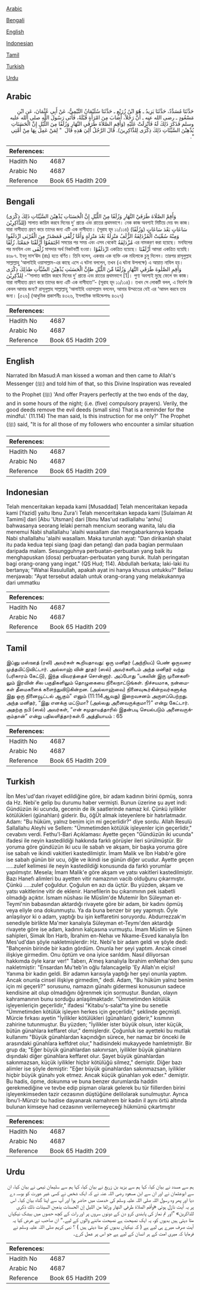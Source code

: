 [Arabic](#arabic)

[Bengali](#bengali)

[English](#english)

[Indonesian](#indonesian)

[Tamil](#tamil)

[Turkish](#turkish)

[Urdu](#urdu)

## Arabic


<div dir="rtl" lang="ar" style={{fontSize:'larger',backgroundColor:'#f8f9fa',padding:20}}>
حَدَّثَنَا مُسَدَّدٌ، حَدَّثَنَا يَزِيدُ ـ هُوَ ابْنُ زُرَيْعٍ ـ حَدَّثَنَا سُلَيْمَانُ التَّيْمِيُّ، عَنْ أَبِي عُثْمَانَ، عَنِ ابْنِ مَسْعُودٍ ـ رضى الله عنه ـ أَنَّ رَجُلاً، أَصَابَ مِنَ امْرَأَةٍ قُبْلَةً، فَأَتَى رَسُولَ اللَّهِ صلى الله عليه وسلم فَذَكَرَ ذَلِكَ لَهُ فَأُنْزِلَتْ عَلَيْهِ ‏(‏وَأَقِمِ الصَّلاَةَ طَرَفَىِ النَّهَارِ وَزُلَفًا مِنَ اللَّيْلِ إِنَّ الْحَسَنَاتِ يُذْهِبْنَ السَّيِّئَاتِ ذَلِكَ ذِكْرَى لِلذَّاكِرِينَ‏)‏‏.‏ قَالَ الرَّجُلُ أَلِيَ هَذِهِ قَالَ ‏ "‏ لِمَنْ عَمِلَ بِهَا مِنْ أُمَّتِي ‏"‏‏.‏
</div>
<div style={{backgroundColor:'#f8f9fa',padding:20, marginBottom: 10}}><table> <thead> <tr> <th>References:</th> <th></th> </tr> </thead> <tbody><tr><td>Hadith No</td><td>4687</td></tr><tr><td>Arabic No</td><td>4687</td></tr><tr><td>Reference</td><td>Book 65 Hadith 209</td></tr></tbody></table></div>

## Bengali


<div dir="ltr" lang="bn" style={{fontSize:'larger',backgroundColor:'#f8f9fa',padding:20}}>
(وَأَقِمْ الصَّلَاةَ طَرَفَيْ النَّهَارِ وَزُلَفًا مِنْ اللَّيْلِ إِنَّ الْحَسَنَاتِ يُذْهِبْنَ السَّيِّئَاتِ ذَلِكَ ذِكْرَى لِلذَّاكِرِيْنَ) সালাত কায়িম করবে দিনের দু’ প্রান্তে এবং রাতের প্রথমভাগে। নেক কাজ অবশ্যই মিটিয়ে দেয় বদ কাজ। যারা নাসীহাত গ্রহণ করে তাদের জন্য এটি এক নাসীহাত। (সূরাহ হূদ ১১/১১৪) (وَزُلَفًا) سَاعَاتٍ بَعْدَ سَاعَاتٍ وَمِنْهُ سُمِّيَتْ الْمُزْدَلِفَةُ الزُّلَفُ مَنْزِلَةٌ بَعْدَ مَنْزِلَةٍ وَأَمَّا زُلْفَى فَمَصْدَرٌ مِنَ الْقُرْبَى ازْدَلَفُوا اجْتَمَعُوْا أَزْلَفْنَا جَمَعْنَا. زُلَفًا সময়ের পর সময় এবং এসব থেকেই مُزْدَلِفَةُ এর নামকরণ করা হয়েছে। মনযিলের পর মনযিল এবং زُلْفَى মাসদার অর্থ নিকটবর্তী হওয়া। ازْدَلَفُوْا একত্রিত হয়েছে। أَزْلَفْنَا আমরা একত্রিত হয়েছি। ৪৬৮৭. ইবনু মাস‘ঊদ (রাঃ) হতে বর্ণিত। তিনি বলেন, একবার এক ব্যক্তি এক মহিলাকে চুমু দিলেন। তারপর রাসূলুল্লাহ সাল্লাল্লাহু ‘আলাইহি ওয়াসাল্লাম-এর কাছে এসে এ ঘটনা বললেন, তখন (এ ঘটনা উপলক্ষে) এ আয়াত নাযিল হয়। وَأَقِمِ الصَّلٰوةَ طَرَفَيِ النَّهَارِ وَزُلَفًا مِّنَ اللَّيْلِ طإِنَّ الْحَسَنٰتِ يُذْهِبْنَ السَّيِّاٰتِ طذٰلِكَ ذِكْرٰى لِلذّٰكِرِيْنَ -‘‘সালাত কায়িম করবে দিনের দু’ প্রান্তে এবং রাতের প্রথমভাগে [1]। পুণ্য অবশ্যই মুছে ফেলে বদ কাজ। যারা নাসীহাত গ্রহণ করে তাদের জন্য এটি এক নাসীহাত’’- (সূরাহ হূদ ১১/১১৪)। তখন সে লোকটি বলল, এ নির্দেশ কি কেবল আমার জন্য? রাসূলুল্লাহ সাল্লাল্লাহু ‘আলাইহি ওয়াসাল্লাম বললেন, আমার উম্মাতের যেই এর ‘আমল করবে তার জন্য। [৫২৬] (আধুনিক প্রকাশনীঃ ৪৩২৬, ইসলামিক ফাউন্ডেশনঃ ৪৩২৭)
</div>
<div style={{backgroundColor:'#f8f9fa',padding:20, marginBottom: 10}}><table> <thead> <tr> <th>References:</th> <th></th> </tr> </thead> <tbody><tr><td>Hadith No</td><td>4687</td></tr><tr><td>Arabic No</td><td>4687</td></tr><tr><td>Reference</td><td>Book 65 Hadith 209</td></tr></tbody></table></div>

## English


<div dir="ltr" lang="en" style={{fontSize:'larger',backgroundColor:'#f8f9fa',padding:20}}>
Narrated Ibn Masud:A man kissed a woman and then came to Allah's Messenger (ﷺ) and told him of that, so this Divine Inspiration was revealed to the Prophet (ﷺ) 'And offer Prayers perfectly at the two ends of the day, and in some hours of the night; (i.e. (five) compulsory prayers). Verily, the good deeds remove the evil deeds (small sins) That is a reminder for the mindful.' (11.114) The man said, Is this instruction for me only?' The Prophet (ﷺ) said, "It is for all those of my followers who encounter a similar situation
</div>
<div style={{backgroundColor:'#f8f9fa',padding:20, marginBottom: 10}}><table> <thead> <tr> <th>References:</th> <th></th> </tr> </thead> <tbody><tr><td>Hadith No</td><td>4687</td></tr><tr><td>Arabic No</td><td>4687</td></tr><tr><td>Reference</td><td>Book 65 Hadith 209</td></tr></tbody></table></div>

## Indonesian


<div dir="ltr" lang="id" style={{fontSize:'larger',backgroundColor:'#f8f9fa',padding:20}}>
Telah menceritakan kepada kami [Musaddad] Telah menceritakan kepada kami [Yazid] yaitu Ibnu Zura'i Telah menceritakan kepada kami [Sulaiman At Tamimi] dari [Abu 'Utsman] dari [Ibnu Mas'ud radliallahu 'anhu] bahwasanya seorang lelaki pernah mencium seorang wanita, lalu dia menemui Nabi shallallahu 'alaihi wasallam dan mengabarkannya kepada Nabi shallallahu 'alaihi wasallam. Maka turunlah ayat: "Dan dirikanlah shalat itu pada kedua tepi siang (pagi dan petang) dan pada bagian permulaan daripada malam. Sesungguhnya perbuatan-perbuatan yang baik itu menghapuskan (dosa) perbuatan-perbuatan yang buruk. Itulah peringatan bagi orang-orang yang ingat." (QS Hud; 114). Abdullah berkata; laki-laki itu bertanya; "Wahai Rasulullah, apakah ayat ini hanya khusus untukku?" Beliau menjawab: "Ayat tersebut adalah untuk orang-orang yang melakukannya dari ummatku
</div>
<div style={{backgroundColor:'#f8f9fa',padding:20, marginBottom: 10}}><table> <thead> <tr> <th>References:</th> <th></th> </tr> </thead> <tbody><tr><td>Hadith No</td><td>4687</td></tr><tr><td>Arabic No</td><td>4687</td></tr><tr><td>Reference</td><td>Book 65 Hadith 209</td></tr></tbody></table></div>

## Tamil


<div dir="ltr" lang="ta" style={{fontSize:'larger',backgroundColor:'#f8f9fa',padding:20}}>
இப்னு மஸ்ஊத் (ரலி) அவர்கள் கூறியதாவது: ஒரு மனிதர் (அந்நியப்) பெண் ஒருவரை முத்தமிட்டுவிட்டார். அல்லாஹ் வின் தூதர் (ஸல்) அவர்களிடம் அந்த மனிதர் வந்து (பரிகாரம் கேட்டு), இந்த விவரத்தைச் சொன்னார். அப்போது “பகலின் இரு முனைகளிலும் இரவின் சில பகுதிகளிலும் தொழுகையை நிலைநாட்டுங்கள். நிச்சயமாக, நன்மைகள் தீமைகளைக் களைந்துவிடுகின்றன. (அல்லாஹ்வை) நினைவுகூர்கின்றவர்களுக்கு இது ஒரு நினைவூட்டல் ஆகும்” எனும் (11:114ஆவது) இறைவசனம் அருளப்பெற்றது. அந்த மனிதர், “இது எனக்கு மட்டுமா? (அல்லது அனைவருக்குமா?)” என்று கேட்டார். அதற்கு நபி (ஸல்) அவர்கள், “என் சமுதாயத்தாரில் இதன்படி செயல்படும் அனைவருக்கும்தான்” என்று பதிலளித்தார்கள்.6 அத்தியாயம் : 65
</div>
<div style={{backgroundColor:'#f8f9fa',padding:20, marginBottom: 10}}><table> <thead> <tr> <th>References:</th> <th></th> </tr> </thead> <tbody><tr><td>Hadith No</td><td>4687</td></tr><tr><td>Arabic No</td><td>4687</td></tr><tr><td>Reference</td><td>Book 65 Hadith 209</td></tr></tbody></table></div>

## Turkish


<div dir="ltr" lang="tr" style={{fontSize:'larger',backgroundColor:'#f8f9fa',padding:20}}>
İbn Mes'ud'dan rivayet edildiğine göre, bir adam kadının birini öpmüş, sonra da Hz. Nebi'e gelip bu durumu haber vermişti. Bunun üzerine şu ayet indi: Gündüzün iki ucunda, gecenin de ilk saatlerinde namaz kıl. Çünkü iyilikler kötülükleri (günahları) giderir. Bu, öğÜt almak isteyenlere bir hatırlatmadır. Adam: "Bu hüküm, yalnız benim için mi geçerlidir?" diye sordu. Allah Resulü Sallallahu Aleyhi ve Sellem: "Ümmetimden kötülük işleyenler için geçerlidir," cevabını verdi. Fethu'l-Bari Açıklaması: Ayette geçen "Gündüzün iki ucunda" ifadesi ile neyin kastedildiği hakkında farklı görüşler ileri sürülmüştür. Bir yoruma göre gündüzün iki ucu ile sabah ve akşam, bir başka yoruma göre ise sabah ve ikindi vakitleri kastedilmiştir. İmam Malik ve İbn Habıb'e göre ise sabah günün bir ucu, öğle ve ikindi ise günün diğer ucudur. Ayette geçen .....zulef kelimesi ile neyin kastedildiği konusunda da farklı yorumlar yapılmıştır. Mesela; İmam Malik'e göre akşam ve yatsı vakitleri kastedilmiştir. Bazı Hanefı alimleri bu ayetten vitir namazının vacib olduğunu çıkarmıştır. Çünkü .....zulef çoğuldur. Çoğulun en azı da üçtür. Bu yüzden, akşam ve yatsı vakitlerine vitir de eklenir. Hanefilerin bu çıkarımının pek isabetli olmadığı açıktır. İsmam nüshası ile Müslim'de Mutemir İbn Süleyman et-Teymi'nin babasından aktardığı rivayete göre bir adam, bir kadını öpmüş veya eliyle ona dokunmuştu. Ya da buna benzer bir şey yapmıştı. Öyle anlaşılıyor ki o adam, yaptığı bu işin keffaretini soruyordu. Abdurrezzak'm senediyle birlikte Ma'mer kanalıyla Süleyman et-Teymı'den aktardığı rivayete göre ise adam, kadının kalçasına vurmuştu. İmam Müslim ve Sünen sahipleri, Simak İbn Harb, İbrahim en-Nehaı ve Nkame-Esved kanalıyla İbn Mes'ud'dan şöyle nakletmişlerdir: Hz. Nebi'e bir adam geldi ve şöyle dedi: "Bahçenin birinde bir kadın gördüm. Onunla her şeyi yaptım. Ancak cinsel ilişkiye girmedim. Onu öptüm ve ona iyice sarıldım. Nasıl diliyorsan hakkımda öyle karar ver!" Taberı, A'meş kanalıyla İbrahim enNehaı'den şunu nakletmiştir: "Ensardan Mu'teb'in oğlu falancagelip 'Ey Allah'ın elçisi! Yanıma bir kadın geldi. Bir adamın karısıyla yaptığı her şeyi onunla yaptım. Ancak onunla cinsel ilişkiye girmedim," dedi. Adam, "Bu hüküm yalnız benim için mi geçerli?" sorusunu, namazın günahı gidermesi konusunun sadece kendisine ait olup olmadığını öğrenmek için sormuştur. Bundan, olayın kahramanının bunu sorduğu anlaşılmaktadır. "Ümmetimden kötülük işleyenleriçin geçerlidir," ifadesi "Kitabu's-salat"ta yine bu senetle "Ümmetimden kötülük işleyen herkes için geçerlidir," şeklinde geçmişti. Mürcie fırkası ayetin "İyilikler kötülükleri (günahları) giderir," kısmının zahirine tutunmuştur. Bu yüzden; "İyilikler ister büyük olsun, ister küçük, bütün günahlara keffaret olur," demişlerdir. Çoğunluk ise ayetteki bu mutlak kullanımı "Büyük günahlardan kaçındığın sürece, her namaz bir önceki ile arasındaki günahlara keffdret olur," hadisindeki mukayyede hamletmiştir. Bir grup da; "Eğer büyük günahlardan sakınırsan, iyilikler büyük günahların dışındaki diğer günahlara keffaret olur. Şayet büyük günahlardan sakınmazsan, küçük iyilikler hiçbir kötülüğü silmez," demiştir. Diğer bazı alimler ise şöyle demiştir: "Eğer büyük günahlardan sakınmazsan, iyilikler hiçbir büyük günahı yok etmez. Ancak küçük günahları yok eder." demiştir. Bu hadis, öpme, dokunma ve buna benzer durumlarda haddin gerekmediğine ve tevbe edip pişman olarak gelerek bu tür fiillerden birini işleyenkimseden tazir cezasının düştüğüne delilolarak sunulmuştur. Ayrıca İbnu'l-Münzir bu hadise dayanarak namahrem bir kadın il aynı örtü altında bulunan kimseye had cezasının verilerneyeceği hükmünü çıkartmıştır
</div>
<div style={{backgroundColor:'#f8f9fa',padding:20, marginBottom: 10}}><table> <thead> <tr> <th>References:</th> <th></th> </tr> </thead> <tbody><tr><td>Hadith No</td><td>4687</td></tr><tr><td>Arabic No</td><td>4687</td></tr><tr><td>Reference</td><td>Book 65 Hadith 209</td></tr></tbody></table></div>

## Urdu


<div dir="rtl" lang="ur" style={{fontSize:'larger',backgroundColor:'#f8f9fa',padding:20}}>
ہم سے مسدد نے بیان کیا، کہا ہم سے یزید بن زریع نے بیان کیا، کہا ہم سے سلیمان تیمی نے بیان کیا، ان سے ابوعثمان نے اور ان سے ابن مسعود رضی اللہ عنہ نے کہ ایک شخص نے کسی غیر عورت کو بوسہ دے دیا اور پھر وہ رسول اللہ صلی اللہ علیہ وسلم کی خدمت میں حاضر ہوا اور آپ سے اپنا گناہ بیان کیا۔ اس پر یہ آیت نازل ہوئی «وأقم الصلاة طرفى النهار وزلفا من الليل إن الحسنات يذهبن السيئات ذلك ذكرى للذاكرين‏» ”اور تم نماز کی پابندی کرو دن کے دونوں سروں پر اور رات کے کچھ حصوں میں بیشک نیکیاں مٹا دیتی ہیں بدیوں کو، یہ ایک نصیحت ہے نصیحت ماننے والوں کے لیے۔“ ان صاحب نے عرض کیا یہ آیت صرف میرے ہی لیے ہے ( کہ نیکیاں بدیوں کو مٹا دیتی ہیں ) ؟ نبی کریم صلی اللہ علیہ وسلم نے فرمایا کہ میری امت کے ہر انسان کے لیے ہے جو اس پر عمل کرے۔
</div>
<div style={{backgroundColor:'#f8f9fa',padding:20, marginBottom: 10}}><table> <thead> <tr> <th>References:</th> <th></th> </tr> </thead> <tbody><tr><td>Hadith No</td><td>4687</td></tr><tr><td>Arabic No</td><td>4687</td></tr><tr><td>Reference</td><td>Book 65 Hadith 209</td></tr></tbody></table></div>